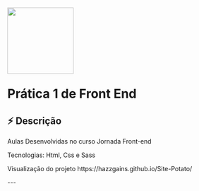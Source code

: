 <h1>
  <img src="https://cdn-icons-png.flaticon.com/512/1652/1652077.png" alt="" width="150">
  <br>
  <p> Prática 1 de Front End </p>
</h1>

## :zap: Descrição

<p>Aulas Desenvolvidas no curso Jornada Front-end</p>
<p>Tecnologias: Html, Css e Sass</p>
<p>Visualização do projeto https://hazzgains.github.io/Site-Potato/</p>
---